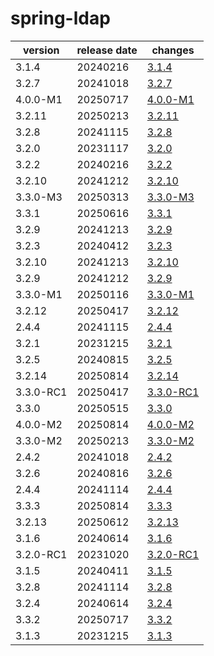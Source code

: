 # spring-ldap	


|version|release date|changes|
|---|---|---|
|3.1.4|20240216|[3.1.4](./3.1.4-20240216.md)|
|3.2.7|20241018|[3.2.7](./3.2.7-20241018.md)|
|4.0.0-M1|20250717|[4.0.0-M1](./4.0.0-M1-20250717.md)|
|3.2.11|20250213|[3.2.11](./3.2.11-20250213.md)|
|3.2.8|20241115|[3.2.8](./3.2.8-20241115.md)|
|3.2.0|20231117|[3.2.0](./3.2.0-20231117.md)|
|3.2.2|20240216|[3.2.2](./3.2.2-20240216.md)|
|3.2.10|20241212|[3.2.10](./3.2.10-20241212.md)|
|3.3.0-M3|20250313|[3.3.0-M3](./3.3.0-M3-20250313.md)|
|3.3.1|20250616|[3.3.1](./3.3.1-20250616.md)|
|3.2.9|20241213|[3.2.9](./3.2.9-20241213.md)|
|3.2.3|20240412|[3.2.3](./3.2.3-20240412.md)|
|3.2.10|20241213|[3.2.10](./3.2.10-20241213.md)|
|3.2.9|20241212|[3.2.9](./3.2.9-20241212.md)|
|3.3.0-M1|20250116|[3.3.0-M1](./3.3.0-M1-20250116.md)|
|3.2.12|20250417|[3.2.12](./3.2.12-20250417.md)|
|2.4.4|20241115|[2.4.4](./2.4.4-20241115.md)|
|3.2.1|20231215|[3.2.1](./3.2.1-20231215.md)|
|3.2.5|20240815|[3.2.5](./3.2.5-20240815.md)|
|3.2.14|20250814|[3.2.14](./3.2.14-20250814.md)|
|3.3.0-RC1|20250417|[3.3.0-RC1](./3.3.0-RC1-20250417.md)|
|3.3.0|20250515|[3.3.0](./3.3.0-20250515.md)|
|4.0.0-M2|20250814|[4.0.0-M2](./4.0.0-M2-20250814.md)|
|3.3.0-M2|20250213|[3.3.0-M2](./3.3.0-M2-20250213.md)|
|2.4.2|20241018|[2.4.2](./2.4.2-20241018.md)|
|3.2.6|20240816|[3.2.6](./3.2.6-20240816.md)|
|2.4.4|20241114|[2.4.4](./2.4.4-20241114.md)|
|3.3.3|20250814|[3.3.3](./3.3.3-20250814.md)|
|3.2.13|20250612|[3.2.13](./3.2.13-20250612.md)|
|3.1.6|20240614|[3.1.6](./3.1.6-20240614.md)|
|3.2.0-RC1|20231020|[3.2.0-RC1](./3.2.0-RC1-20231020.md)|
|3.1.5|20240411|[3.1.5](./3.1.5-20240411.md)|
|3.2.8|20241114|[3.2.8](./3.2.8-20241114.md)|
|3.2.4|20240614|[3.2.4](./3.2.4-20240614.md)|
|3.3.2|20250717|[3.3.2](./3.3.2-20250717.md)|
|3.1.3|20231215|[3.1.3](./3.1.3-20231215.md)|
